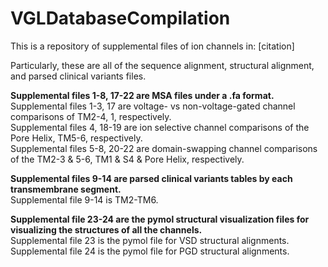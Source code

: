 # VGLDatabaseCompilation

This is a repository of supplemental files of ion channels in: [citation]

Particularly, these are all of the sequence alignment, structural alignment, and parsed clinical variants files.

__Supplemental files 1-8, 17-22 are MSA files under a .fa format.__ <br/>
  Supplemental files 1-3, 17 are voltage- vs non-voltage-gated channel comparisons of TM2-4, 1, respectively.<br/>
  Supplemental files 4, 18-19 are ion selective channel comparisons of the Pore Helix, TM5-6, respectively.<br/>
  Supplemental files 5-8, 20-22 are domain-swapping channel comparisons of the TM2-3 & 5-6, TM1 & S4 & Pore Helix, respectively.<br/>

__Supplemental files 9-14 are parsed clinical variants tables by each transmembrane segment.__ <br/>
  Supplemental file 9-14 is TM2-TM6.<br/>

__Supplemental file 23-24 are the pymol structural visualization files for visualizing the structures of all the channels.__ <br/>
  Supplemental file 23 is the pymol file for VSD structural alignments. <br/>
  Supplemental file 24 is the pymol file for PGD structural alignments. <br/>
